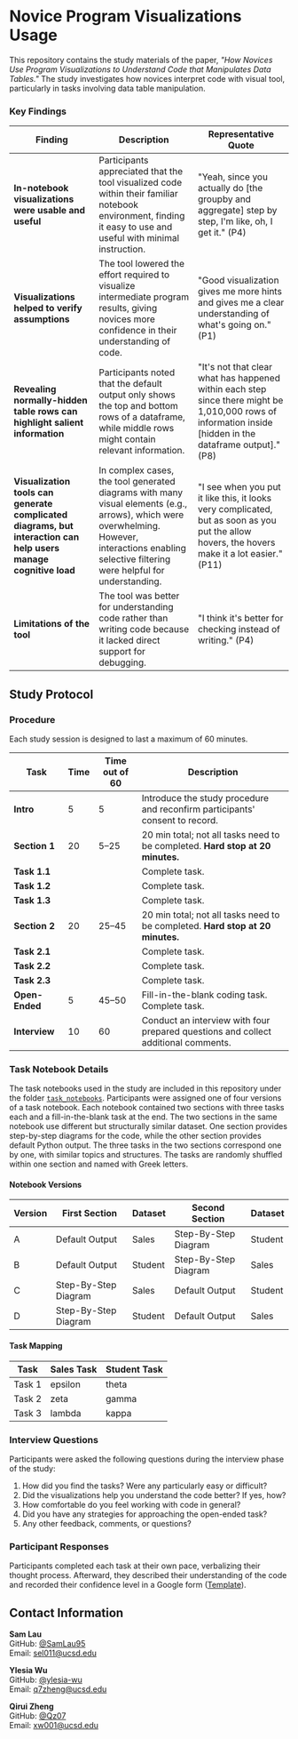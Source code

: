 # Novice Program Visualizations Usage

This repository contains the study materials of the paper, *"How Novices Use Program Visualizations to Understand Code that Manipulates Data Tables."* The study investigates how novices interpret code with visual tool, particularly in tasks involving data table manipulation.


### Key Findings

| Finding                                                             | Description                                                                                                                                                 | Representative Quote                                                                                                                                                                                                                       |
|---------------------------------------------------------------------|-------------------------------------------------------------------------------------------------------------------------------------------------------------|-------------------------------------------------------------------------------------------------------------------------------------------------------------------------------------------------------------------------------------------|
| **In-notebook visualizations were usable and useful**               | Participants appreciated that the tool visualized code within their familiar notebook environment, finding it easy to use and useful with minimal instruction. | "Yeah, since you actually do [the groupby and aggregate] step by step, I'm like, oh, I get it." (P4)                                                                                                                                      |
| **Visualizations helped to verify assumptions**                     | The tool lowered the effort required to visualize intermediate program results, giving novices more confidence in their understanding of code.               | "Good visualization gives me more hints and gives me a clear understanding of what's going on." (P1)                                                                                                                                     |
| **Revealing normally-hidden table rows can highlight salient information** | Participants noted that the default output only shows the top and bottom rows of a dataframe, while middle rows might contain relevant information.          | "It's not that clear what has happened within each step since there might be 1,010,000 rows of information inside [hidden in the dataframe output]." (P8)                                                                                |
| **Visualization tools can generate complicated diagrams, but interaction can help users manage cognitive load** | In complex cases, the tool generated diagrams with many visual elements (e.g., arrows), which were overwhelming. However, interactions enabling selective filtering were helpful for understanding. | "I see when you put it like this, it looks very complicated, but as soon as you put the allow hovers, the hovers make it a lot easier." (P11)                                                                                             |
| **Limitations of the tool**                                         | The tool was better for understanding code rather than writing code because it lacked direct support for debugging.                                          | "I think it's better for checking instead of writing." (P4)                                                                                                                                                                               |



## Study Protocol

### Procedure

Each study session is designed to last a maximum of 60 minutes.

| Task                          | Time   | Time out of 60 | Description                                                                                             |
|-------------------------------|--------|----------------|---------------------------------------------------------------------------------------------------------|
| **Intro**                     | 5    | 5              | Introduce the study procedure and reconfirm participants' consent to record. |
| **Section 1**                 | 20     | 5–25           | 20 min total; not all tasks need to be completed. **Hard stop at 20 minutes.**                          |
| **Task 1.1**                  |        |                | Complete task.                                                                                          |
| **Task 1.2**                  |        |                | Complete task.                                                                                          |
| **Task 1.3**                  |        |                | Complete task.                                                                                          |
| **Section 2**                 | 20     | 25–45          | 20 min total; not all tasks need to be completed. **Hard stop at 20 minutes.**                          |
| **Task 2.1**                  |        |                | Complete task.                                                                                          |
| **Task 2.2**                  |        |                | Complete task.                                                                                          |
| **Task 2.3**                  |        |                | Complete task.                                                                                          |
| **Open-Ended**                | 5     | 45–50             | Fill-in-the-blank coding task. Complete task.                                                           |
| **Interview**                 | 10     | 60             | Conduct an interview with four prepared questions and collect additional comments. |



### Task Notebook Details

The task notebooks used in the study are included in this repository under the folder [`task_notebooks`](./task_notebooks). Participants were assigned one of four versions of a task notebook. Each notebook contained two sections with three tasks each and a fill-in-the-blank task at the end. The two sections in the same notebook use different but structurally similar dataset. One section provides step-by-step diagrams for the code, while the other section provides default Python output. The three tasks in the two sections correspond one by one, with similar topics and structures. The tasks are randomly shuffled within one section and named with Greek letters.

#### Notebook Versions

| Version | First Section                | Dataset | Second Section            | Dataset |
|---------|-------------------------------|---------|----------------------------|---------|
| A       | Default Output                | Sales   | Step-By-Step Diagram       | Student |
| B       | Default Output                | Student | Step-By-Step Diagram       | Sales   |
| C       | Step-By-Step Diagram          | Sales   | Default Output             | Student |
| D       | Step-By-Step Diagram          | Student | Default Output             | Sales   |

#### Task Mapping

| Task   | Sales Task | Student Task |
|--------|------------|--------------|
| Task 1 | epsilon    | theta        |
| Task 2 | zeta       | gamma        |
| Task 3 | lambda     | kappa        |

### Interview Questions

Participants were asked the following questions during the interview phase of the study:

1. How did you find the tasks? Were any particularly easy or difficult?  
2. Did the visualizations help you understand the code better? If yes, how?  
3. How comfortable do you feel working with code in general?  
4. Did you have any strategies for approaching the open-ended task?  
5. Any other feedback, comments, or questions?


### Participant Responses

Participants completed each task at their own pace, verbalizing their thought process. Afterward, they described their understanding of the code and recorded their confidence level in a Google form ([Template](https://docs.google.com/forms/d/e/1FAIpQLSe9Qxz3RSC1ZNapNS1LShJF28lUFAWzCM2njkyKgp0Z4d2iZg/viewform?usp=sharing)).

## Contact Information

**Sam Lau**  
GitHub: [@SamLau95](https://github.com/SamLau95)  
Email: sel011@ucsd.edu  

**Ylesia Wu**  
GitHub: [@ylesia-wu](https://github.com/ylesia-wu)  
Email: q7zheng@ucsd.edu  

**Qirui Zheng**  
GitHub: [@Qz07](https://github.com/Qz07)  
Email: xw001@ucsd.edu  

